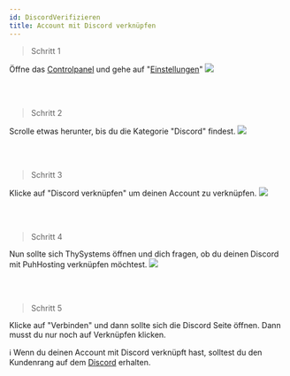 ```yaml
---
id: DiscordVerifizieren
title: Account mit Discord verknüpfen
---
```


> Schritt 1

Öffne das [Controlpanel] und gehe auf "[Einstellungen]"
![](https://screen.magic-pics.tk/FOku9/NUYOgiZo56.png/raw)

<br/>



<br/>

> Schritt 2

Scrolle etwas herunter, bis du die Kategorie "Discord" findest.
![](https://screen.magic-pics.tk/FOku9/zAMukUpi47.png/raw)

<br/>



<br/>

> Schritt 3

Klicke auf "Discord verknüpfen" um deinen Account zu verknüpfen.
![](https://screen.magic-pics.tk/FOku9/libEfUvU61.png/raw)

<br/>



<br/>

> Schritt 4

Nun sollte sich ThySystems öffnen und dich fragen, ob du deinen Discord mit PuhHosting verknüpfen möchtest.
![](https://screen.magic-pics.tk/FOku9/moROjaso68.png/raw)

<br/>



<br/>

> Schritt 5

Klicke auf "Verbinden" und dann sollte sich die Discord Seite öffnen. Dann musst du nur noch auf Verknüpfen klicken.


:information_source: Wenn du deinen Account mit Discord verknüpft hast, solltest du den Kundenrang auf dem [Discord] erhalten. 






[Controlpanel]: https://www.puh.hosting/cp
[Einstellungen]: https://www.puh.hosting/cp/s
[Discord]: https://discord.gg/w8Syn43
